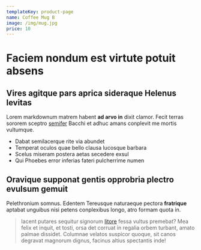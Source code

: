 ```yaml
---
templateKey: product-page
name: Coffee Mug B
image: /img/mug.jpg
price: 10
---
```


# Faciem nondum est virtute potuit absens

## Vires agitque pars aprica sideraque Helenus levitas

Lorem markdownum matrem habent **ad arvo in** dixit clamor. Fecit terras sororem
sceptro [semifer](http://ibis-fortissimus.org/) Bacchi et adhuc amans conplevit
me mortis vultumque.

- Dabat semilacerque rite via abundet
- Temperat oculos quae bello clausa lucosque barbara
- Scelus miseram postera aetas secedere exsul
- Qui Phoebes error inferias fateri pulcherrime numen

## Oravique supponat gentis opprobria plectro evulsum gemuit

Pelethronium somnus. Edentem Tereusque naturaeque pectora **fratrique** aptabat
unguibus nisi petens conplexibus longo, atro formam quota in.

> Iacent putares sequitur signorum [litore](http://www.quam.com/) fessa vultus
> premebat? Mea felix et inquit, et tosti, orsa det corruat in regalia orbem
> turbant, amato palmae dissidet. Columnae velatos suspicor quoque, sit canos
> degravat magnorum dignus, facinus altius spectantis inde!
